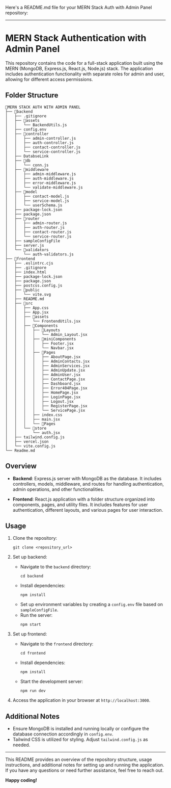 Here's a README.md file for your MERN Stack Auth with Admin Panel repository:

---

# MERN Stack Authentication with Admin Panel

This repository contains the code for a full-stack application built using the MERN (MongoDB, Express.js, React.js, Node.js) stack. The application includes authentication functionality with separate roles for admin and user, allowing for different access permissions.

## Folder Structure

```
📁MERN STACK AUTH WITH ADMIN PANEL
├── 📁backend
│   ├── .gitignore
│   ├── 📁assets
│   │   └── BackendUtils.js
│   ├── config.env
│   ├── 📁controller
│   │   ├── admin-controller.js
│   │   ├── auth-controller.js
│   │   ├── contact-controller.js
│   │   └── service-controller.js
│   ├── DatabseLink
│   ├── 📁db
│   │   └── conn.js
│   ├── 📁middleware
│   │   ├── admin-middleware.js
│   │   ├── auth-middleware.js
│   │   ├── error-middleware.js
│   │   └── validate-middleware.js
│   ├── 📁model
│   │   ├── contact-model.js
│   │   ├── service-model.js
│   │   └── userSchema.js
│   ├── package-lock.json
│   ├── package.json
│   ├── 📁router
│   │   ├── admin-router.js
│   │   ├── auth-router.js
│   │   ├── contact-router.js
│   │   └── service-router.js
│   ├── sampleConfigFile
│   ├── server.js
│   └── 📁validators
│       └── auth-validators.js
├── 📁frontend
│   ├── .eslintrc.cjs
│   ├── .gitignore
│   ├── index.html
│   ├── package-lock.json
│   ├── package.json
│   ├── postcss.config.js
│   ├── 📁public
│   │   └── vite.svg
│   ├── README.md
│   ├── 📁src
│   │   ├── App.css
│   │   ├── App.jsx
│   │   ├── 📁assets
│   │   │   └── FrontendUtils.jsx
│   │   ├── 📁Components
│   │   │   ├── 📁Layouts
│   │   │   │   └── Admin_Layout.jsx
│   │   │   ├── 📁miniComponents
│   │   │   │   ├── Footer.jsx
│   │   │   │   └── Navbar.jsx
│   │   │   ├── 📁Pages
│   │   │   │   ├── AboutPage.jsx
│   │   │   │   ├── AdminContacts.jsx
│   │   │   │   ├── AdminServices.jsx
│   │   │   │   ├── AdminUpdate.jsx
│   │   │   │   ├── AdminUser.jsx
│   │   │   │   ├── ContactPage.jsx
│   │   │   │   ├── Dashboard.jsx
│   │   │   │   ├── Error404Page.jsx
│   │   │   │   ├── HomePage.jsx
│   │   │   │   ├── LoginPage.jsx
│   │   │   │   ├── Logout.jsx
│   │   │   │   ├── RegisterPage.jsx
│   │   │   │   └── ServicePage.jsx
│   │   │   ├── index.css
│   │   │   ├── main.jsx
│   │   │   └── 📁Pages
│   │   └── 📁store
│   │       └── auth.jsx
│   ├── tailwind.config.js
│   ├── vercel.json
│   └── vite.config.js
└── Readme.md
```

## Overview

- **Backend**: Express.js server with MongoDB as the database. It includes controllers, models, middleware, and routes for handling authentication, admin operations, and other functionalities.
  
- **Frontend**: React.js application with a folder structure organized into components, pages, and utility files. It includes features for user authentication, different layouts, and various pages for user interaction.

## Usage

1. Clone the repository:
   ```
   git clone <repository_url>
   ```

2. Set up backend:
   - Navigate to the `backend` directory:
     ```
     cd backend
     ```
   - Install dependencies:
     ```
     npm install
     ```
   - Set up environment variables by creating a `config.env` file based on `sampleConfigFile`.
   - Run the server:
     ```
     npm start
     ```

3. Set up frontend:
   - Navigate to the `frontend` directory:
     ```
     cd frontend
     ```
   - Install dependencies:
     ```
     npm install
     ```
   - Start the development server:
     ```
     npm run dev
     ```

4. Access the application in your browser at `http://localhost:3000`.

## Additional Notes

- Ensure MongoDB is installed and running locally or configure the database connection accordingly in `config.env`.
- Tailwind CSS is utilized for styling. Adjust `tailwind.config.js` as needed.

---

This README provides an overview of the repository structure, usage instructions, and additional notes for setting up and running the application. If you have any questions or need further assistance, feel free to reach out.

**Happy coding!**